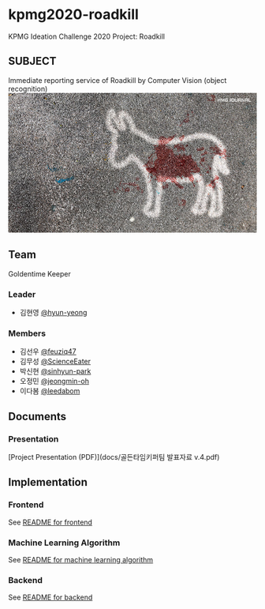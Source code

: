 # kpmg2020-roadkill
KPMG Ideation Challenge 2020 Project: Roadkill

## SUBJECT
Immediate reporting service of Roadkill by Computer Vision (object recognition) 
![Image of Project](https://github.com/ScienceEater/kpmg2020-roadkill/blob/master/cover.jpg)

## Team 
Goldentime Keeper

### Leader 
- 김현영 [@hyun-yeong](https://github.com/hyun-yeong)
 
### Members
- 김선우 [@feuziq47](https://github.com/feuziq47)
- 김무성 [@ScienceEater](https://github.com/ScienceEater)
- 박신현 [@sinhyun-park](https://github.com/sinhyun-park)
- 오정민 [@jeongmin-oh](https://github.com/jeongmin-oh)
- 이다봄 [@leedabom](https://github.com/leedabom)

## Documents

### Presentation
[Project Presentation (PDF)](docs/골든타임키퍼팀 발표자료 v.4.pdf)

## Implementation

### Frontend
See [README for frontend](src/Frontend/README.md)

### Machine Learning Algorithm
See [README for machine learning algorithm](src/MachineLearning/README.md)

### Backend
See [README for backend](src/Backend/README.md)
